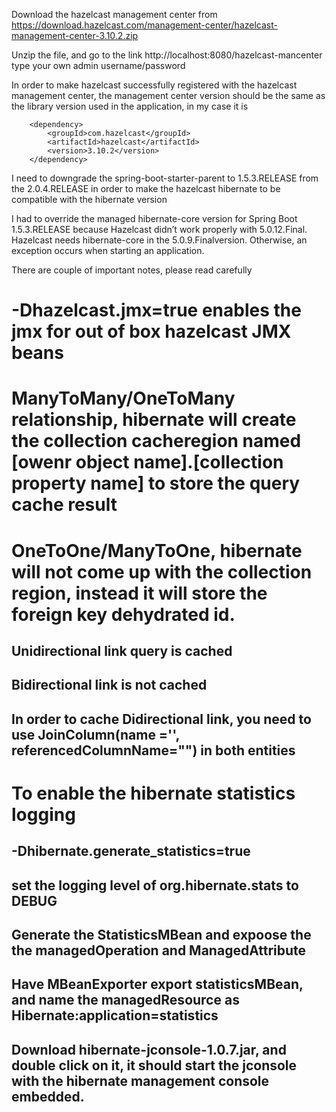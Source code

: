 Download the hazelcast management center from https://download.hazelcast.com/management-center/hazelcast-management-center-3.10.2.zip

Unzip the file,  and go to the link http://localhost:8080/hazelcast-mancenter
type your own admin username/password

In order to make hazelcast successfully registered with the hazelcast management center,  the management center version should be the same as the library version used in the application,  in my case it is 

		<dependency>
			<groupId>com.hazelcast</groupId>
			<artifactId>hazelcast</artifactId>
			<version>3.10.2</version>
		</dependency>

I need to downgrade the spring-boot-starter-parent to 1.5.3.RELEASE from the 2.0.4.RELEASE in order to make the hazelcast hibernate to be compatible with the hibernate version 

I had to override the managed hibernate-core version for Spring Boot 1.5.3.RELEASE because Hazelcast didn’t work properly with 5.0.12.Final. Hazelcast needs hibernate-core in the 5.0.9.Finalversion. Otherwise, an exception occurs when starting an application.

There are couple of important notes, please read carefully
# -Dhazelcast.jmx=true  enables the jmx for out of box hazelcast JMX beans
# ManyToMany/OneToMany relationship, hibernate will create the collection cacheregion named [owenr object name].[collection property name]  to store the query cache result
# OneToOne/ManyToOne, hibernate will not come up with the collection region, instead it will store the foreign key dehydrated id. 
##  Unidirectional link query is cached
##  Bidirectional link is not cached
##  In order to cache Didirectional link,  you need to use JoinColumn(name ='',  referencedColumnName="") in both entities
# To enable the hibernate statistics logging 
## -Dhibernate.generate_statistics=true
## set the logging level of org.hibernate.stats to DEBUG
## Generate the StatisticsMBean and expoose the the managedOperation and ManagedAttribute
## Have MBeanExporter export statisticsMBean,  and name the managedResource as Hibernate:application=statistics
## Download hibernate-jconsole-1.0.7.jar,  and double click on it, it should start the jconsole with the hibernate management console embedded. 
